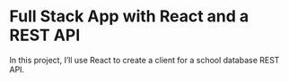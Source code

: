 # Full Stack App with React and a REST API
 In this project, I’ll use React to create a client for a school database REST API.
